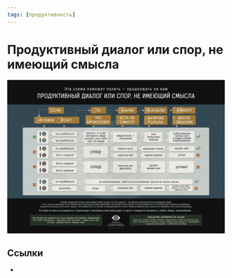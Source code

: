 ```yaml
---
tags: [продуктивность]
---
```

# Продуктивный диалог или спор, не имеющий смысла

![продуктивный диалог](../assets/продуктивный%20диалог.png)

## Ссылки

* [](https://obraz.io/dt_gallery/observation_subjective_conclusions/)